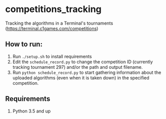 # competitions_tracking
Tracking the algorithms in a Terminal's tournaments (https://terminal.c1games.com/competitions)

## How to run:
1. Run `./setup.sh` to install requirements
2. Edit the `schedule_record.py` to change the competition ID (currently tracking tournament 297) and/or the path and output filename.
3. Run `python schedule_record.py` to start gathering information about the uploaded algorithms (even when it is taken down) in the specified competition.

## Requirements
1. Python 3.5 and up
